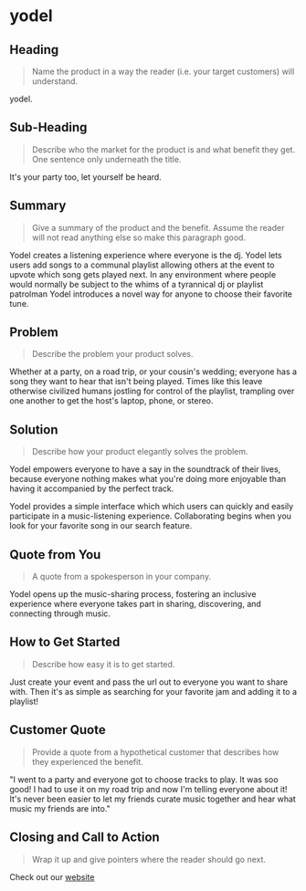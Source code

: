 # yodel #

 
## Heading ##
  > Name the product in a way the reader (i.e. your target customers) will understand.

yodel. 

  

## Sub-Heading ##
  > Describe who the market for the product is and what benefit they get. One sentence only underneath the title.

It's your party too, let yourself be heard.

## Summary ##
  > Give a summary of the product and the benefit. Assume the reader will not read anything else so make this paragraph good.

Yodel creates a listening experience where everyone is the dj. Yodel lets users 
add songs to a communal playlist allowing others at the event to upvote which song gets played next. In any environment where people would normally be subject to the whims of a tyrannical dj or playlist patrolman Yodel introduces a novel way for anyone to choose their favorite tune. 

## Problem ##
  > Describe the problem your product solves.

Whether at a party, on a road trip, or your cousin's wedding; everyone has a song they want to hear that isn't being played. Times like this leave otherwise civilized humans jostling for control of the playlist, trampling over one another to get the host's laptop, phone, or stereo. 



## Solution ##
  > Describe how your product elegantly solves the problem.

Yodel empowers everyone to have a say in the soundtrack of their lives, because everyone nothing makes what you're doing more enjoyable than having it accompanied by the perfect track.

Yodel provides a simple interface which which users can quickly and easily participate in a
music-listening experience. Collaborating begins when you look for your favorite song in our search feature. 

## Quote from You ##
  > A quote from a spokesperson in your company.

  Yodel opens up the music-sharing process, fostering an inclusive experience where everyone takes part in sharing, discovering, and connecting through music. 


## How to Get Started ##
  > Describe how easy it is to get started.

Just create your event and pass the url out to everyone you want to share with. Then
it's as simple as searching for your favorite jam and adding it to a playlist!

## Customer Quote ##
  > Provide a quote from a hypothetical customer that describes how they experienced the benefit.

"I went to a party and everyone got to choose tracks to play. It was soo good! I
had to use it on my road trip and now I'm telling everyone about it! It's never been easier to let my friends curate music together and hear what music my friends are into."

## Closing and Call to Action ##
  > Wrap it up and give pointers where the reader should go next.

Check out our [website](https://github.com/visceral-tambourine/visceral-tambourine)

